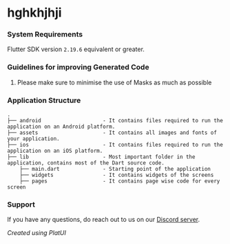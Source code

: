 # hghkhjhji

### System Requirements
Flutter SDK version `2.19.6` equivalent or greater.<br>

### Guidelines for improving Generated Code
1. Please make sure to minimise the use of Masks as much as possible


### Application Structure
```
.
├── android                    - It contains files required to run the application on an Android platform.
├── assets                     - It contains all images and fonts of your application.
├── ios                        - It contains files required to run the application on an iOS platform.
├── lib                        - Most important folder in the application, contains most of the Dart source code.
    ├── main.dart              - Starting point of the application
    ├── widgets                - It contains widgets of the screens
    ├── pages                  - It contains page wise code for every screen
```

### Support
If you have any questions, do reach out to us on our [Discord server](https://discord.gg/HugAhf22).

*Created using PlatUI*